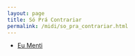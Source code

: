```yaml
---
layout: page
title: Só Prá Contrariar
permalink: /midi/so_pra_contrariar.html
---
```


* [Eu Menti](https://124700.selcdn.ru/srv.victor3d.com.br/midi/menti.mid)